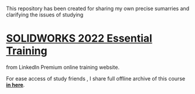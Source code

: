 This repository has been created for sharing my own precise sumarries and clarifying the issues of studying

# [SOLIDWORKS 2022 Essential Training](https://www.linkedin.com/learning/solidworks-2022-essential-training)
from LinkedIn Premium online training website.

For ease access of study friends , I share full offline archive of this course [**in here**](http://20.248.178.138/).
